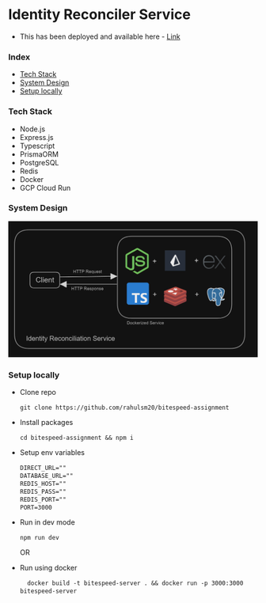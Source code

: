 # Identity Reconciler Service

- This has been deployed and available here - [Link]()

### Index

- [Tech Stack](#tech-stack)
- [System Design](#system-design)
- [Setup locally](#setup-locally)

### Tech Stack

- Node.js
- Express.js
- Typescript
- PrismaORM
- PostgreSQL
- Redis
- Docker
- GCP Cloud Run

### System Design

![system-design](./images/identity.PNG)

### Setup locally

- Clone repo

  ```
  git clone https://github.com/rahulsm20/bitespeed-assignment
  ```

- Install packages
  ```
  cd bitespeed-assignment && npm i
  ```
- Setup env variables

  ```
  DIRECT_URL=""
  DATABASE_URL=""
  REDIS_HOST=""
  REDIS_PASS=""
  REDIS_PORT=""
  PORT=3000
  ```

- Run in dev mode
  ```
  npm run dev
  ```
  OR
- Run using docker
  ```
    docker build -t bitespeed-server . && docker run -p 3000:3000 bitespeed-server
  ```
